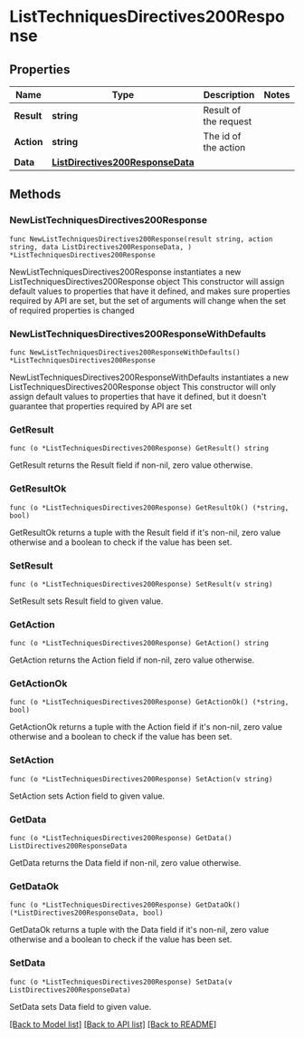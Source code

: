 # ListTechniquesDirectives200Response

## Properties

Name | Type | Description | Notes
------------ | ------------- | ------------- | -------------
**Result** | **string** | Result of the request | 
**Action** | **string** | The id of the action | 
**Data** | [**ListDirectives200ResponseData**](ListDirectives200ResponseData.md) |  | 

## Methods

### NewListTechniquesDirectives200Response

`func NewListTechniquesDirectives200Response(result string, action string, data ListDirectives200ResponseData, ) *ListTechniquesDirectives200Response`

NewListTechniquesDirectives200Response instantiates a new ListTechniquesDirectives200Response object
This constructor will assign default values to properties that have it defined,
and makes sure properties required by API are set, but the set of arguments
will change when the set of required properties is changed

### NewListTechniquesDirectives200ResponseWithDefaults

`func NewListTechniquesDirectives200ResponseWithDefaults() *ListTechniquesDirectives200Response`

NewListTechniquesDirectives200ResponseWithDefaults instantiates a new ListTechniquesDirectives200Response object
This constructor will only assign default values to properties that have it defined,
but it doesn't guarantee that properties required by API are set

### GetResult

`func (o *ListTechniquesDirectives200Response) GetResult() string`

GetResult returns the Result field if non-nil, zero value otherwise.

### GetResultOk

`func (o *ListTechniquesDirectives200Response) GetResultOk() (*string, bool)`

GetResultOk returns a tuple with the Result field if it's non-nil, zero value otherwise
and a boolean to check if the value has been set.

### SetResult

`func (o *ListTechniquesDirectives200Response) SetResult(v string)`

SetResult sets Result field to given value.


### GetAction

`func (o *ListTechniquesDirectives200Response) GetAction() string`

GetAction returns the Action field if non-nil, zero value otherwise.

### GetActionOk

`func (o *ListTechniquesDirectives200Response) GetActionOk() (*string, bool)`

GetActionOk returns a tuple with the Action field if it's non-nil, zero value otherwise
and a boolean to check if the value has been set.

### SetAction

`func (o *ListTechniquesDirectives200Response) SetAction(v string)`

SetAction sets Action field to given value.


### GetData

`func (o *ListTechniquesDirectives200Response) GetData() ListDirectives200ResponseData`

GetData returns the Data field if non-nil, zero value otherwise.

### GetDataOk

`func (o *ListTechniquesDirectives200Response) GetDataOk() (*ListDirectives200ResponseData, bool)`

GetDataOk returns a tuple with the Data field if it's non-nil, zero value otherwise
and a boolean to check if the value has been set.

### SetData

`func (o *ListTechniquesDirectives200Response) SetData(v ListDirectives200ResponseData)`

SetData sets Data field to given value.



[[Back to Model list]](../README.md#documentation-for-models) [[Back to API list]](../README.md#documentation-for-api-endpoints) [[Back to README]](../README.md)


